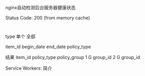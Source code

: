 nginx自动检测后台服务器健康状态


Status Code: 200  (from memory cache)
# 

type 单个 全部 


item_id begin_date end_date policy_type

结果
item_id policy_type policy_group
1 G group_id
2 G group_id


 
Service Workers: 简介


